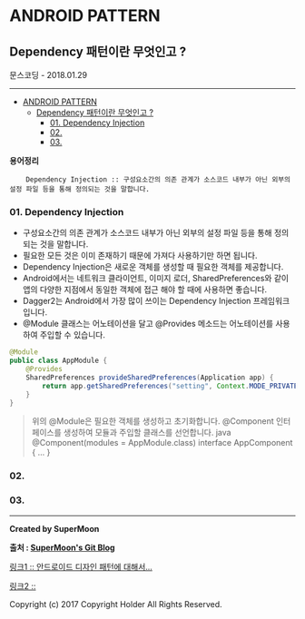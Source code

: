 # ANDROID PATTERN
## Dependency 패턴이란 무엇인고 ?

<div class="pull-right"> 문스코딩 - 2018.01.29 </div>

---


<!-- @import "[TOC]" {cmd="toc" depthFrom=1 depthTo=6 orderedList=false} -->
<!-- code_chunk_output -->

* [ANDROID PATTERN](#android-pattern)
	* [Dependency 패턴이란 무엇인고 ?](#dependency-패턴이란-무엇인고)
		* [01. Dependency Injection](#01-dependency-injection)
		* [02.](#02)
		* [03.](#03)

<!-- /code_chunk_output -->


**용어정리**
```
    Dependency Injection :: 구성요소간의 의존 관계가 소스코드 내부가 아닌 외부의 설정 파일 등을 통해 정의되는 것을 말합니다.
```

### 01. Dependency Injection

- 구성요소간의 의존 관계가 소스코드 내부가 아닌 외부의 설정 파일 등을 통해 정의 되는 것을 말합니다.
- 필요한 모든 것은 이미 존재하기 때문에 가져다 사용하기만 하면 됩니다.
- Dependency Injection은 새로운 객체를 생성할 때 필요한 객체를 제공합니다.
- Android에서는 네트워크 클라이언트, 이미지 로더, SharedPreferences와 같이 앱의 다양한 지점에서 동일한 객체에 접근 해야 할 때에 사용하면 좋습니다.
- Dagger2는 Android에서 가장 많이 쓰이는 Dependency Injection 프레임워크입니다.
- @Module 클래스는 어노테이션을 달고 @Provides 메소드는 어노테이션를 사용하여 주입할 수 있습니다.

```java
@Module
public class AppModule {
    @Provides
    SharedPreferences provideSharedPreferences(Application app) {
        return app.getSharedPreferences("setting", Context.MODE_PRIVATE);
    }
}
```
> 위의 @Module은 필요한 객체를 생성하고 초기화합니다.
> @Component 인터페이스를 생성하여 모듈과 주입할 클래스를 선언합니다.
> java @Component(modules = AppModule.class) interface AppComponent {  ... }

### 02.

### 03.

---

**Created by SuperMoon**

**출처 : [SuperMoon's Git Blog](https://github.com/jm921106)**

[링크1 :: 안드로이드 디자인 패턴에 대해서... ](http://chuumong.github.io/android/2017/01/16/%EC%95%88%EB%93%9C%EB%A1%9C%EC%9D%B4%EB%93%9C-%EB%94%94%EC%9E%90%EC%9D%B8-%ED%8C%A8%ED%84%B4)

[링크2 :: ]()


Copyright (c) 2017 Copyright Holder All Rights Reserved.
